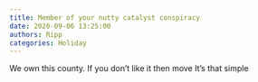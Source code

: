 ```yaml
---
title: Member of your nutty catalyst conspiracy
date: 2020-09-06 13:25:00
authors: Ripp
categories: Holiday
---
```


 We own this county.  If you don’t like it then move
It’s that simple